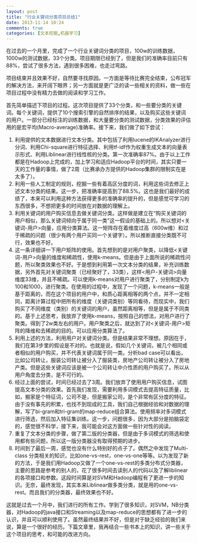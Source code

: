 ```yaml
---
layout: post
title: "行业关键词分类项目总结1"
date: 2013-11-14 10:24
comments: true
categories: [文本挖掘,机器学习]
---
```


在过去的一个月里，完成了一个行业关键词分类的项目，100w的训练数据，1000w的测试数据，33个分类。项目期限已经到了，但是我们的准确率目前只有88%，尝试了很多方法，遇到很多困难，也走过弯路。

项目结束并且效果不好，自然要寻找原因。一方面是等待比赛完全结束，公布冠军的解决方法，来开阔下眼界；另一方面就是更广泛的读一些相关的资料，做一些在项目过程中没有精力去做的阅读和学习工作。

首先简单描述下项目的过程。这次项目提供了33个分类，和一些要分类的关键词。每个关键词，提供了10个搜索引擎的自然排序的结果，以及购买这些关键词的用户。一部分已经标注的训练数据，和大量要分类的测试数据，分类效果的评估用的是宏平均(Macro-average)准确率。接下来，我们做了如下尝试：

1. 利用提供的文本数据进行文本分类。其中包括了利用lucene的IKAnalyzer进行分词、利用Chi-square进行特征选择、利用tf-idf作为权重生成文本的向量表示形式、利用Liblinear进行线性核的分类。第一次准确率87%。由于以上工作都是在Hadoop上完成的，加上学习和适应Hadoop平台的时间，其实只要一天的工作量的事情，做了2周（比赛承办方提供的Hadoop集群的限制实在是太多了）。
2. 利用一些人工制定的规则，挖掘一些有着高区分度的词，利用这些词去修正上述文本分类的结果。这一步，把准确率提高到了88.5%。这也是我们最好的成绩了，本来可以利用这种方法获得更多的准确率的提升的，但是感觉可学习的东西很多，不想把更多的时间放在对数据的理解上。
3. 利用关键词的用户购买信息去做关键词分类。这样做是建立在“购买关键词的用户相似，那么关键词倾向于属于同一类”这一假设的基础上的。所以想对<关键词-用户>向量，应用分类算法。这一矩阵存在着维度过高（600w维）和过于稀疏的问题（很少有两个用户买同一个关键字）。所以推断直接分类既不可行，效果也不好。
4. 这一条详细讲一下用户矩阵的使用。首先想到的是对用户聚类，以降低<关键词-用户>向量的维度和稀疏性，使用k-means。但是由于上面所说的稀疏性问题，所以聚类效果也不好。于是想到利用第一次文本分类的结果，补充训练数据，另外首先对关键词聚类（已经聚好了，33类），这样<用户-关键词>向量维度33维，并且不稀疏。可以使用k-means对用户进行聚类了，分别制定k为100和1000，进行聚类。在使用的过程中，发现了一个问题，k-means一般是基于距离的，而在这个项目的用户中，和质心距离相等的两个点，并不一定相同，距离计算过程中把所有的维度（关键词类别）等同看待，而现实中，我们购买了不同维度（类别）的关键词的用户，虽然距离相等，但是是属于不同类的。基于上述思考，我放弃了使用k-means，按照自己的想法，对用户进行了聚类。得到了2w类左右的用户。用户聚类之后，就达到了对<关键词-用户>矩阵的降维和去稀疏的目的。可以应用分类算法了。
5. 利用上述的方法，利用用户对关键词分类。但是结果非常不理想。原因在于，我们在第3步里的假设是不对的。也就是说，假如几个关键词，被几个相同或者相似的用户购买，并不代表关键词属于同一类。分析bad case可以看出，比如公司转让，服装公司转让被分入了服装类，房地产公司转让被分入了房地产类。但是这些关键词应该是被一个公司转让中介性质的用户购买了。所以从用户角度去分类，是不可行的。
6. 经过上面的尝试，时间已经过去了3周。我们放弃了使用用户购买信息，试图提高文本分类的效果。首先我们发现，需要利用多词模式去提高特征质量，比如，搬家是个特征词，公司不是，但是搬家公司，是个非常有区分度的特征。由于没有事先的积累，也找不到现成的工具，我们自己根据经验和对数据的理解，写了bi-gram和tri-gram的map-reduce组合算法。使用频率对多词模式进行筛选，然后加入特征集训练。这一步，问题很多，因为大部分是拍脑袋定的，感觉很不科学，接下来，我可能会对这方面做一些针对性的阅读。
7. 重复了文本分类的步骤，做了第二版的分类器，但是由于多词模式的筛选和使用都有些问题，所以这一版分类器没有取得预期的进步。
8. 时间到了最后一周，感觉也没有什么特别好的点子了。偶然之中发现了Multi-class 分类相关的知识，比如one-vs-rest，one-vs-one等等。以为发现了新的方法，于是我们用Hadoop又做了一个one-vs-rest的多类分布式分类器，主要的思路是参考的别人的，花了很多时间去读别人的代码以及了解liblinear的各项接口和参数。这段时间算是对SVM和Hadoop编程有了更进一步的知识。无奈，最终发现，其实本来Liblinear做多类分类，就是用的one-vs-rest。而且我们的分类器，最终效果也不好。

这就是过去一个月中，我们进行的所有工作。学到了很多知识，对SVM，NB分类器，对Hadoop的java接口和Streaming以及map-reduce的思想都有了进一步的认识，并且可以顺利使用了。虽然最终结果并不好，但是对于缺乏经验的我们来说，算是一个很好的经历。下篇文章里，我再结合一些书本上的知识，讲一些关于这个项目的思考，和可能的改进方向。